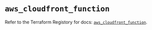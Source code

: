 # `aws_cloudfront_function`

Refer to the Terraform Registory for docs: [`aws_cloudfront_function`](https://registry.terraform.io/providers/hashicorp/aws/5.23.0/docs/resources/cloudfront_function).
